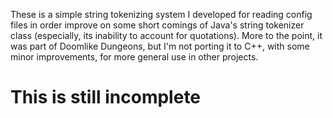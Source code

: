 These is a simple string tokenizing system I developed for reading config files 
in order improve on some short comings of Java's string tokenizer class (especially, 
its inability to account for quotations).  More to the point, it was part of 
Doomlike Dungeons, but I'm not porting it to C++, with some minor improvements, 
for more general use in other projects.

# This is still incomplete
